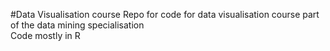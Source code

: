 #Data Visualisation course 
Repo for code for data visualisation course part of the data mining specialisation  
Code mostly in R
